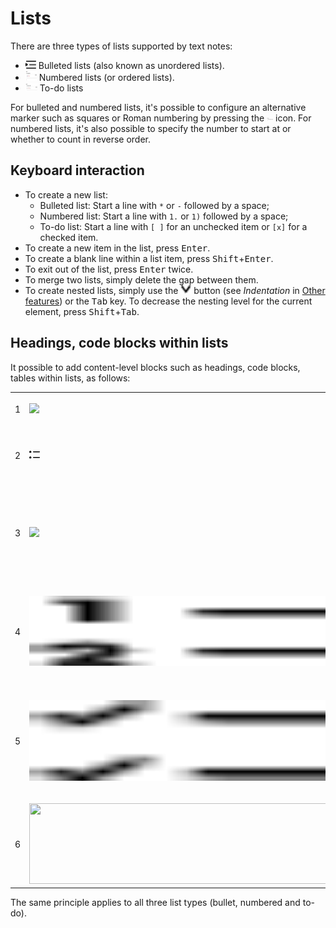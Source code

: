 # Lists
There are three types of lists supported by text notes:

*   <img src="7_Lists_image.png" width="17" height="13"> Bulleted lists (also known as unordered lists).
*   <img src="8_Lists_image.png" width="18" height="16"> Numbered lists (or ordered lists).
*   <img src="10_Lists_image.png" width="19" height="13"> To-do lists

For bulleted and numbered lists, it's possible to configure an alternative marker such as squares or Roman numbering by pressing the <img src="9_Lists_image.png" width="10" height="6"> icon. For numbered lists, it's also possible to specify the number to start at or whether to count in reverse order.

## Keyboard interaction

*   To create a new list:
    *   Bulleted list: Start a line with `*` or `-` followed by a space;
    *   Numbered list: Start a line with `1.` or `1)` followed by a space;
    *   To-do list: Start a line with `[ ]` for an unchecked item or `[x]` for a checked item.
*   To create a new item in the list, press <kbd>Enter</kbd>.
*   To create a blank line within a list item, press <kbd>Shift</kbd>+<kbd>Enter</kbd>.
*   To exit out of the list, press <kbd>Enter</kbd> twice.
*   To merge two lists, simply delete the gap between them.
*   To create nested lists, simply use the <img src="2_Lists_image.png" width="17" height="14"> button (see _Indentation_ in <a class="reference-link" href="Other%20features.md">Other features</a>) or the <kbd>Tab</kbd> key. To decrease the nesting level for the current element, press <kbd>Shift</kbd>+<kbd>Tab</kbd>.

## Headings, code blocks within lists

It possible to add content-level blocks such as headings, code blocks, tables within lists, as follows:

|     |     |     |
| --- | --- | --- |
| 1   | ![](6_Lists_image.png) | First, create a list. |
| 2   | ![](4_Lists_image.png) | Press Enter to create a new list item. |
| 3   | ![](5_Lists_image.png) | Press Backspace to get rid of the bullet point. Notice the cursor position. |
| 4   | <img class="image_resized" style="aspect-ratio:676/112;width:98.29%;" src="1_Lists_image.png" width="676" height="112"> | At this point, insert any desired block-level item such as a code block. |
| 5   | <img class="image_resized" style="aspect-ratio:675/129;width:94.22%;" src="Lists_image.png" width="675" height="129"> | To continue with a new bullet point, press Enter until the cursor moves to a new blank position. |
| 6   | <img class="image_resized" style="aspect-ratio:675/129;width:100%;" src="3_Lists_image.png" width="675" height="129"> | Press Enter once more to create the new bullet. |

The same principle applies to all three list types (bullet, numbered and to-do).